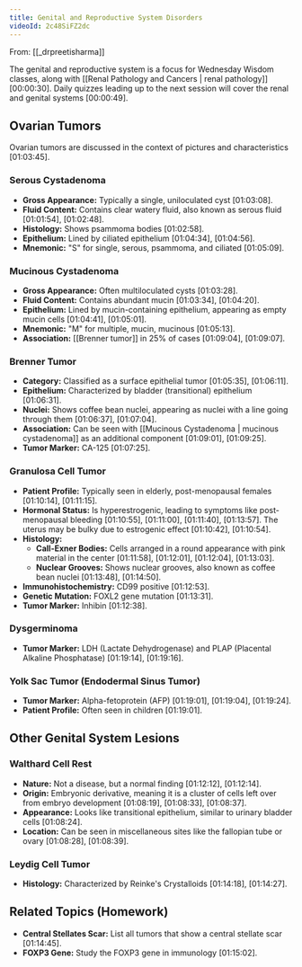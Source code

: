 ```yaml
---
title: Genital and Reproductive System Disorders
videoId: 2c48SiFZ2dc
---
```


From: [[_drpreetisharma]] <br/> 

The genital and reproductive system is a focus for Wednesday Wisdom classes, along with [[Renal Pathology and Cancers | renal pathology]] <a class="yt-timestamp" data-t="00:00:30">[00:00:30]</a>. Daily quizzes leading up to the next session will cover the renal and genital systems <a class="yt-timestamp" data-t="00:00:49">[00:00:49]</a>.

## Ovarian Tumors

Ovarian tumors are discussed in the context of pictures and characteristics <a class="yt-timestamp" data-t="01:03:45">[01:03:45]</a>.

### Serous Cystadenoma
*   **Gross Appearance:** Typically a single, uniloculated cyst <a class="yt-timestamp" data-t="01:03:08">[01:03:08]</a>.
*   **Fluid Content:** Contains clear watery fluid, also known as serous fluid <a class="yt-timestamp" data-t="01:01:54">[01:01:54]</a>, <a class="yt-timestamp" data-t="01:02:48">[01:02:48]</a>.
*   **Histology:** Shows psammoma bodies <a class="yt-timestamp" data-t="01:02:58">[01:02:58]</a>.
*   **Epithelium:** Lined by ciliated epithelium <a class="yt-timestamp" data-t="01:04:34">[01:04:34]</a>, <a class="yt-timestamp" data-t="01:04:56">[01:04:56]</a>.
*   **Mnemonic:** "S" for single, serous, psammoma, and ciliated <a class="yt-timestamp" data-t="01:05:09">[01:05:09]</a>.

### Mucinous Cystadenoma
*   **Gross Appearance:** Often multiloculated cysts <a class="yt-timestamp" data-t="01:03:28">[01:03:28]</a>.
*   **Fluid Content:** Contains abundant mucin <a class="yt-timestamp" data-t="01:03:34">[01:03:34]</a>, <a class="yt-timestamp" data-t="01:04:20">[01:04:20]</a>.
*   **Epithelium:** Lined by mucin-containing epithelium, appearing as empty mucin cells <a class="yt-timestamp" data-t="01:04:41">[01:04:41]</a>, <a class="yt-timestamp" data-t="01:05:01">[01:05:01]</a>.
*   **Mnemonic:** "M" for multiple, mucin, mucinous <a class="yt-timestamp" data-t="01:05:13">[01:05:13]</a>.
*   **Association:** [[Brenner tumor]] in 25% of cases <a class="yt-timestamp" data-t="01:09:04">[01:09:04]</a>, <a class="yt-timestamp" data-t="01:09:07">[01:09:07]</a>.

### Brenner Tumor
*   **Category:** Classified as a surface epithelial tumor <a class="yt-timestamp" data-t="01:05:35">[01:05:35]</a>, <a class="yt-timestamp" data-t="01:06:11">[01:06:11]</a>.
*   **Epithelium:** Characterized by bladder (transitional) epithelium <a class="yt-timestamp" data-t="01:06:31">[01:06:31]</a>.
*   **Nuclei:** Shows coffee bean nuclei, appearing as nuclei with a line going through them <a class="yt-timestamp" data-t="01:06:37">[01:06:37]</a>, <a class="yt-timestamp" data-t="01:07:04">[01:07:04]</a>.
*   **Association:** Can be seen with [[Mucinous Cystadenoma | mucinous cystadenoma]] as an additional component <a class="yt-timestamp" data-t="01:09:01">[01:09:01]</a>, <a class="yt-timestamp" data-t="01:09:25">[01:09:25]</a>.
*   **Tumor Marker:** CA-125 <a class="yt-timestamp" data-t="01:07:25">[01:07:25]</a>.

### Granulosa Cell Tumor
*   **Patient Profile:** Typically seen in elderly, post-menopausal females <a class="yt-timestamp" data-t="01:10:14">[01:10:14]</a>, <a class="yt-timestamp" data-t="01:11:15">[01:11:15]</a>.
*   **Hormonal Status:** Is hyperestrogenic, leading to symptoms like post-menopausal bleeding <a class="yt-timestamp" data-t="01:10:55">[01:10:55]</a>, <a class="yt-timestamp" data-t="01:11:00">[01:11:00]</a>, <a class="yt-timestamp" data-t="01:11:40">[01:11:40]</a>, <a class="yt-timestamp" data-t="01:13:57">[01:13:57]</a>. The uterus may be bulky due to estrogenic effect <a class="yt-timestamp" data-t="01:10:42">[01:10:42]</a>, <a class="yt-timestamp" data-t="01:10:54">[01:10:54]</a>.
*   **Histology:**
    *   **Call-Exner Bodies:** Cells arranged in a round appearance with pink material in the center <a class="yt-timestamp" data-t="01:11:58">[01:11:58]</a>, <a class="yt-timestamp" data-t="01:12:01">[01:12:01]</a>, <a class="yt-timestamp" data-t="01:12:04">[01:12:04]</a>, <a class="yt-timestamp" data-t="01:13:03">[01:13:03]</a>.
    *   **Nuclear Grooves:** Shows nuclear grooves, also known as coffee bean nuclei <a class="yt-timestamp" data-t="01:13:48">[01:13:48]</a>, <a class="yt-timestamp" data-t="01:14:50">[01:14:50]</a>.
*   **Immunohistochemistry:** CD99 positive <a class="yt-timestamp" data-t="01:12:53">[01:12:53]</a>.
*   **Genetic Mutation:** FOXL2 gene mutation <a class="yt-timestamp" data-t="01:13:31">[01:13:31]</a>.
*   **Tumor Marker:** Inhibin <a class="yt-timestamp" data-t="01:12:38">[01:12:38]</a>.

### Dysgerminoma
*   **Tumor Marker:** LDH (Lactate Dehydrogenase) and PLAP (Placental Alkaline Phosphatase) <a class="yt-timestamp" data-t="01:19:14">[01:19:14]</a>, <a class="yt-timestamp" data-t="01:19:16">[01:19:16]</a>.

### Yolk Sac Tumor (Endodermal Sinus Tumor)
*   **Tumor Marker:** Alpha-fetoprotein (AFP) <a class="yt-timestamp" data-t="01:19:01">[01:19:01]</a>, <a class="yt-timestamp" data-t="01:19:04">[01:19:04]</a>, <a class="yt-timestamp" data-t="01:19:24">[01:19:24]</a>.
*   **Patient Profile:** Often seen in children <a class="yt-timestamp" data-t="01:19:01">[01:19:01]</a>.

## Other Genital System Lesions

### Walthard Cell Rest
*   **Nature:** Not a disease, but a normal finding <a class="yt-timestamp" data-t="01:12:12">[01:12:12]</a>, <a class="yt-timestamp" data-t="01:12:14">[01:12:14]</a>.
*   **Origin:** Embryonic derivative, meaning it is a cluster of cells left over from embryo development <a class="yt-timestamp" data-t="01:08:19">[01:08:19]</a>, <a class="yt-timestamp" data-t="01:08:33">[01:08:33]</a>, <a class="yt-timestamp" data-t="01:08:37">[01:08:37]</a>.
*   **Appearance:** Looks like transitional epithelium, similar to urinary bladder cells <a class="yt-timestamp" data-t="01:08:24">[01:08:24]</a>.
*   **Location:** Can be seen in miscellaneous sites like the fallopian tube or ovary <a class="yt-timestamp" data-t="01:08:28">[01:08:28]</a>, <a class="yt-timestamp" data-t="01:08:39">[01:08:39]</a>.

### Leydig Cell Tumor
*   **Histology:** Characterized by Reinke's Crystalloids <a class="yt-timestamp" data-t="01:14:18">[01:14:18]</a>, <a class="yt-timestamp" data-t="01:14:27">[01:14:27]</a>.

## Related Topics (Homework)
*   **Central Stellates Scar:** List all tumors that show a central stellate scar <a class="yt-timestamp" data-t="01:14:45">[01:14:45]</a>.
*   **FOXP3 Gene:** Study the FOXP3 gene in immunology <a class="yt-timestamp" data-t="01:15:02">[01:15:02]</a>.